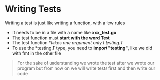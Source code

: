 # Writing Tests

Writing a test is just like writing a function, with a few rules

- It needs to be in a file with a name like **xxx_test.go**
- The test function must **start with the word Test**
- The test function **takes one argument only t *testing.T**
- To use the *testing.T type, you need to **import "testing"**, like we did with fmt in the other file


> For the sake of understanding we wrote the test after we wrote our program but from now on we will write tests first and then write our code


